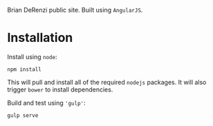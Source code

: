 Brian DeRenzi public site. Built using `AngularJS`.

# Installation

Install using `node`:

    npm install

This will pull and install all of the required `nodejs` packages. It will also trigger `bower` to install dependencies.

Build and test using  `'gulp'`:

    gulp serve
